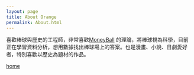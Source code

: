 ```yaml
---
layout: page
title: About Orange
permalink: About.html
---
```

喜歡棒球與歷史的工程師，非常喜歡[MoneyBall](https://en.wikipedia.org/wiki/Moneyball_(film)) 的理論，將棒球視為科學，目前正在學習資料分析，想用數據找出棒球場上的答案。也是漫畫、小說、日劇愛好者，特別喜歡以歷史為題材的作品。  

[home](<./>)
